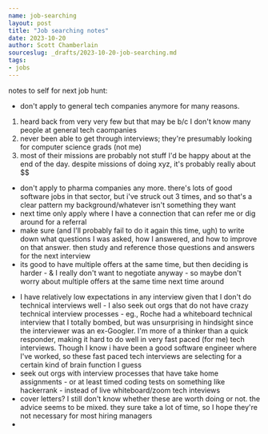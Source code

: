 ```yaml
---
name: job-searching
layout: post
title: "Job searching notes"
date: 2023-10-20
author: Scott Chamberlain
sourceslug: _drafts/2023-10-20-job-searching.md
tags:
- jobs
---
```


notes to self for next job hunt:
- don't apply to general tech companies anymore for many reasons. 
1. heard back from very very few but that may be b/c I don't know many people at general tech caompanies
2. never been able to get through interviews; they're presumably looking for computer science grads (not me) 
3. most of their missions are probably not stuff I'd be happy about at the end of the day. despite missions of doing xyz, it's probably really about $$
- don't apply to pharma companies any more. there's lots of good software jobs in that sector, but i've struck out 3 times, and so that's a clear pattern my background/whatever isn't something they want
- next time only apply where I have a connection that can refer me or dig around for a referral
- make sure (and I'll probably fail to do it again this time, ugh) to write down what questions I was asked, how I answered, and how to improve on that answer. then study and reference those questions and answers for the next interview
- its good to have multiple offers at the same time, but then deciding is harder - & I really don't want to negotiate anyway - so maybe don't worry about multiple offers at the same time next time around
<!-- - sucks to be between a rock and a hard place - but you'd be surprised how understanding some employers are, and you want to align with employers that understand your situation anyway -->
- I have relatively low expectations in any interview given that I don't do technical interviews well - I also seek out orgs that do not have crazy technical interview processes - eg., Roche had a whiteboard technical interview that I totally bombed, but was unsurprising in hindsight since the interviewer was an ex-Googler. I'm more of a thinker than a quick responder, making it hard to do well in very fast paced (for me) tech interviews. Though I know i have been a good software engineer where I've worked, so these fast paced tech interviews are selecting for a certain kind of brain function I guess
- seek out orgs with interview processes that have take home assignments - or at least timed coding tests on something like hackerrank - instead of live whiteboard/zoom tech inteviews
- cover letters? I still don't know whether these are worth doing or not. the advice seems to be mixed. they sure take a lot of time, so I hope they're not necessary for most hiring managers
- 
